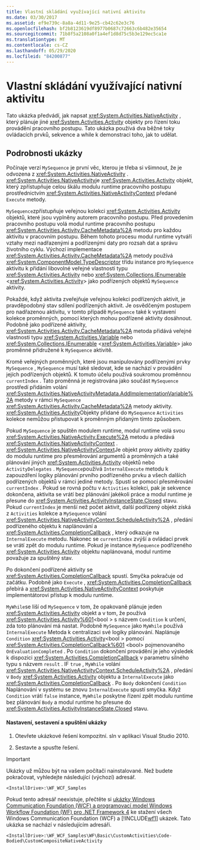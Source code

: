 ```yaml
---
title: Vlastní skládání využívající nativní aktivitu
ms.date: 03/30/2017
ms.assetid: ef9e739c-8a8a-4d11-9e25-cb42c62e3c76
ms.openlocfilehash: bf2b8123619df8977b0687c72663c6b482e35654
ms.sourcegitcommit: 71b8f5a2108a0f1a4ef1d8d75c5b3e129ec5ca1e
ms.translationtype: MT
ms.contentlocale: cs-CZ
ms.lasthandoff: 05/29/2020
ms.locfileid: "84200877"
---
```

# <a name="custom-composite-using-native-activity"></a>Vlastní skládání využívající nativní aktivitu
Tato ukázka předvádí, jak napsat <xref:System.Activities.NativeActivity> , který plánuje jiné <xref:System.Activities.Activity> objekty pro řízení toku provádění pracovního postupu. Tato ukázka používá dva běžné toky ovládacích prvků, sekvence a while k demonstraci toho, jak to udělat.

## <a name="sample-details"></a>Podrobnosti ukázky
 Počínaje verzí `MySequence` je první věc, kterou je třeba si všimnout, že je odvozena z <xref:System.Activities.NativeActivity> . <xref:System.Activities.NativeActivity>je <xref:System.Activities.Activity> objekt, který zpřístupňuje celou škálu modulu runtime pracovního postupu prostřednictvím <xref:System.Activities.NativeActivityContext> předané `Execute` metody.

 `MySequence`zpřístupňuje veřejnou kolekci <xref:System.Activities.Activity> objektů, které jsou vyplněny autorem pracovního postupu. Před provedením pracovního postupu volá modul runtime pracovního postupu <xref:System.Activities.Activity.CacheMetadata%2A> metodu pro každou aktivitu v pracovním postupu. Během tohoto procesu modul runtime vytváří vztahy mezi nadřazenými a podřízenými daty pro rozsah dat a správu životního cyklu. Výchozí implementace <xref:System.Activities.Activity.CacheMetadata%2A> metody používá <xref:System.ComponentModel.TypeDescriptor> třídu instance pro `MySequence` aktivitu k přidání libovolné veřejné vlastnosti typu <xref:System.Activities.Activity> nebo <xref:System.Collections.IEnumerable> \<<xref:System.Activities.Activity>> jako podřízených objektů `MySequence` aktivity.

 Pokaždé, když aktivita zveřejňuje veřejnou kolekci podřízených aktivit, je pravděpodobný stav sdílení podřízených aktivit. Je osvědčeným postupem pro nadřazenou aktivitu, v tomto případě `MySequence` také k vystavení kolekce proměnných, pomocí kterých mohou podřízené aktivity dosáhnout. Podobně jako podřízené aktivity, <xref:System.Activities.Activity.CacheMetadata%2A> metoda přidává veřejné vlastnosti typu <xref:System.Activities.Variable> nebo <xref:System.Collections.IEnumerable> \<<xref:System.Activities.Variable>> jako proměnné přidružené k `MySequence` aktivitě.

 Kromě veřejných proměnných, které jsou manipulovány podřízenými prvky `MySequence` , `MySequence` musí také sledovat, kde se nachází v provádění jejích podřízených objektů. K tomuto účelu používá soukromou proměnnou `currentIndex` . Tato proměnná je registrována jako součást `MySequence` prostředí přidáním volání <xref:System.Activities.NativeActivityMetadata.AddImplementationVariable%2A> metody v rámci `MySequence` <xref:System.Activities.Activity.CacheMetadata%2A> metody aktivity. <xref:System.Activities.Activity>Objekty přidané do `MySequence` `Activities` kolekce nemůžou přistupovat k proměnným přidaným tímto způsobem.

 Pokud `MySequence` je spuštěn modulem runtime, modul runtime volá svou <xref:System.Activities.NativeActivity.Execute%2A> metodu a předává <xref:System.Activities.NativeActivityContext> . <xref:System.Activities.NativeActivityContext>Je objekt proxy aktivity zpátky do modulu runtime pro přesměrování argumentů a proměnných a také plánování jiných <xref:System.Activities.Activity> objektů nebo `ActivityDelegates` . `MySequence`používá `InternalExecute` metodu k zapouzdření logiky plánování prvního podřízeného prvku a všech dalších podřízených objektů v rámci jediné metody. Spustí se pomocí přesměrování `currentIndex` . Pokud se rovná počtu v `Activities` kolekci, pak je sekvence dokončena, aktivita se vrátí bez plánování jakékoli práce a modul runtime je přesune do <xref:System.Activities.ActivityInstanceState.Closed> stavu. Pokud `currentIndex` je menší než počet aktivit, další podřízený objekt získá z `Activities` kolekce a `MySequence` volání <xref:System.Activities.NativeActivityContext.ScheduleActivity%2A> , předání podřízeného objektu k naplánování a <xref:System.Activities.CompletionCallback> , který odkazuje na `InternalExecute` metodu. Nakonec se `currentIndex` zvýší a ovládací prvek se vrátí zpět do modulu runtime. Pokud je instance `MySequence` podřízeného <xref:System.Activities.Activity> objektu naplánovaná, modul runtime považuje za spuštěný stav.

 Po dokončení podřízené aktivity se <xref:System.Activities.CompletionCallback> spustí. Smyčka pokračuje od začátku. Podobně jako `Execute` , <xref:System.Activities.CompletionCallback> přebírá a <xref:System.Activities.NativeActivityContext> poskytuje implementátorovi přístup k modulu runtime.

 `MyWhile`se liší od `MySequence` v tom, že opakovaně plánuje jeden <xref:System.Activities.Activity> objekt a v tom, že používá <xref:System.Activities.Activity%601><bool \> s názvem `Condition` k určení, zda toto plánování má nastat. Podobně `MySequence` jako `MyWhile` používá `InternalExecute` Metoda k centralizaci své logiky plánování. Naplánuje `Condition` <xref:System.Activities.Activity><bool \> pomocí <xref:System.Activities.CompletionCallback%601> \<bool> pojmenovaného `OnEvaluationCompleted` . Po `Condition` dokončení provádění je jeho výsledek k dispozici <xref:System.Activities.CompletionCallback> v parametru silného typu s názvem `result` . IF `true` , `MyWhile` volání <xref:System.Activities.NativeActivityContext.ScheduleActivity%2A> , předání v `Body` <xref:System.Activities.Activity> objektu a `InternalExecute` jako <xref:System.Activities.CompletionCallback> . Po `Body` dokončení `Condition` Naplánování v systému se znovu `InternalExecute` spustí smyčka. Když `Condition` vrátí `false` instance, `MyWhile` poskytne řízení zpět modulu runtime bez plánování `Body` a modul runtime ho přesune do <xref:System.Activities.ActivityInstanceState.Closed> stavu.

#### <a name="to-set-up-build-and-run-the-sample"></a>Nastavení, sestavení a spuštění ukázky

1. Otevřete ukázkové řešení kompozitní. sln v aplikaci Visual Studio 2010.

2. Sestavte a spusťte řešení.

> [!IMPORTANT]
> Ukázky už můžou být na vašem počítači nainstalované. Než budete pokračovat, vyhledejte následující (výchozí) adresář.  
>
> `<InstallDrive>:\WF_WCF_Samples`  
>
> Pokud tento adresář neexistuje, přečtěte si [ukázky Windows Communication Foundation (WCF) a programovací model Windows Workflow Foundation (WF) pro .NET Framework 4](https://www.microsoft.com/download/details.aspx?id=21459) ke stažení všech Windows Communication Foundation (WCF) a [!INCLUDE[wf1](../../../../includes/wf1-md.md)] ukázek. Tato ukázka se nachází v následujícím adresáři.  
>
> `<InstallDrive>:\WF_WCF_Samples\WF\Basic\CustomActivities\Code-Bodied\CustomCompositeNativeActivity`
